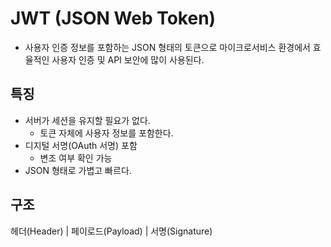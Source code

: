 # JWT (JSON Web Token)
- 사용자 인증 정보를 포함하는 JSON 형태의 토큰으로 마이크로서비스 환경에서 효율적인 사용자 인증 및 API 보안에 많이 사용된다.
## 특징
- 서버가 세션을 유지할 필요가 없다.
	- 토큰 자체에 사용자 정보를 포함한다.
- 디지털 서명(OAuth 서명) 포함
	- 변조 여부 확인 가능
- JSON 형태로 가볍고 빠르다.
## 구조
헤더(Header) | 페이로드(Payload) | 서명(Signature)